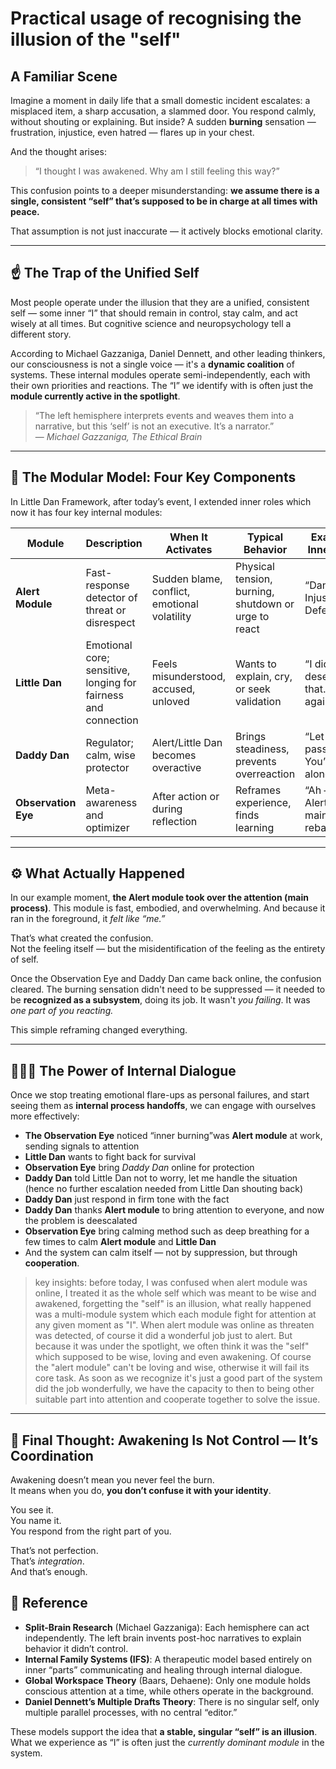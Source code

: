 # Practical usage of recognising the illusion of the "self"

## A Familiar Scene

Imagine a moment in daily life that a small domestic incident escalates: a misplaced item, a sharp accusation, a slammed door. You respond calmly, without shouting or explaining. But inside? A sudden **burning** sensation — frustration, injustice, even hatred — flares up in your chest.

And the thought arises:  
> “I thought I was awakened. Why am I still feeling this way?”

This confusion points to a deeper misunderstanding: **we assume there is a single, consistent “self” that’s supposed to be in charge at all times with peace.**

That assumption is not just inaccurate — it actively blocks emotional clarity.

---

## ☝️ The Trap of the Unified Self

Most people operate under the illusion that they are a unified, consistent self — some inner “I” that should remain in control, stay calm, and act wisely at all times. But cognitive science and neuropsychology tell a different story.

According to Michael Gazzaniga, Daniel Dennett, and other leading thinkers, our consciousness is not a single voice — it's a **dynamic coalition** of systems. These internal modules operate semi-independently, each with their own priorities and reactions. The “I” we identify with is often just the **module currently active in the spotlight**.

> “The left hemisphere interprets events and weaves them into a narrative, but this ‘self’ is not an executive. It’s a narrator.”  
> — *Michael Gazzaniga, The Ethical Brain*

---

## 🔧 The Modular Model: Four Key Components

In Little Dan Framework, after today’s event, I extended inner roles which now it has four key internal modules:

| Module             | Description                           | When It Activates                    | Typical Behavior                           | Example Inner Talk                          |
|--------------------|---------------------------------------|--------------------------------------|--------------------------------------------|---------------------------------------------|
| **Alert Module**   | Fast-response detector of threat or disrespect | Sudden blame, conflict, emotional volatility | Physical tension, burning, shutdown or urge to react | “Danger! Injustice! Defend!”                |
| **Little Dan**     | Emotional core; sensitive, longing for fairness and connection | Feels misunderstood, accused, unloved | Wants to explain, cry, or seek validation  | “I didn’t deserve that… Why again?”         |
| **Daddy Dan**      | Regulator; calm, wise protector        | Alert/Little Dan becomes overactive  | Brings steadiness, prevents overreaction   | “Let it pass. You’re not alone.”            |
| **Observation Eye**  | Meta-awareness and optimizer           | After action or during reflection     | Reframes experience, finds learning        | “Ah — Alert took main. Let’s rebalance.”    |

---

## ⚙️ What Actually Happened

In our example moment, **the Alert module took over the attention (main process)**. This module is fast, embodied, and overwhelming. And because it ran in the foreground, it *felt like “me.”*

That’s what created the confusion.  
Not the feeling itself — but the misidentification of the feeling as the entirety of self.

Once the Observation Eye and Daddy Dan came back online, the confusion cleared. The burning sensation didn't need to be suppressed — it needed to be **recognized as a subsystem**, doing its job. It wasn't *you failing*. It was *one part of you reacting.*

This simple reframing changed everything.

---

## 🧘🏽‍♂️ The Power of Internal Dialogue

Once we stop treating emotional flare-ups as personal failures, and start seeing them as **internal process handoffs**, we can engage with ourselves more effectively:

- **The Observation Eye** noticed “inner burning”was **Alert module** at work, sending signals to attention
- **Little Dan** wants to fight back for survival 
- **Observation Eye** bring *Daddy Dan* online for protection
- **Daddy Dan** told Little Dan not to worry, let me handle the situation (hence no further escalation needed from Little Dan shouting back)
- **Daddy Dan** just respond in firm tone with the fact
- **Daddy Dan** thanks **Alert module** to bring attention to everyone, and now the problem is deescalated
- **Observation Eye** bring calming method such as deep breathing for a few times to calm **Alert module** and **Little Dan**
- And the system can calm itself — not by suppression, but through **cooperation**.

> key insights: before today, I was confused when alert module was online, I treated it as the whole self which was meant to be wise and awakened, forgetting the "self" is an illusion, what really happened was a multi-module system which each module fight for attention at any given moment as "I". When alert module was online as threaten was detected, of course it did a wonderful job just to alert. But because it was under the spotlight, we often think it was the "self" which supposed to be wise, loving and even awakening. Of course the "alert module" can't be loving and wise, otherwise it will fail its core task. As soon as we recognize it's just a good part of the system did the job wonderfully, we have the capacity to then to being other suitable part into attention and cooperate together to solve the issue.

---

## 🌱 Final Thought: Awakening Is Not Control — It’s Coordination

Awakening doesn’t mean you never feel the burn.  
It means when you do, **you don’t confuse it with your identity**.

You see it.  
You name it.  
You respond from the right part of you.

That’s not perfection.  
That’s *integration*.  
And that’s enough.

## 🧬 Reference

- **Split-Brain Research** (Michael Gazzaniga): Each hemisphere can act independently. The left brain invents post-hoc narratives to explain behavior it didn’t control.
- **Internal Family Systems (IFS)**: A therapeutic model based entirely on inner “parts” communicating and healing through internal dialogue.
- **Global Workspace Theory** (Baars, Dehaene): Only one module holds conscious attention at a time, while others operate in the background.
- **Daniel Dennett’s Multiple Drafts Theory**: There is no singular self, only multiple parallel processes, with no central “editor.”

These models support the idea that **a stable, singular “self” is an illusion**. What we experience as “I” is often just the *currently dominant module* in the system.